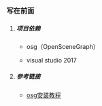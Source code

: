 ### 写在前面

1. ##### 项目依赖

   - osg（OpenSceneGraph）

   - visual studio 2017 


2. ##### 参考链接

   - [osg安装教程](https://blog.csdn.net/cdjaodj/article/details/126593370)

​     